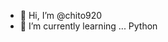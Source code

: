 - 👋 Hi, I’m @chito920
- 🌱 I’m currently learning ... Python

<!---
chito920/chito920 is a ✨ special ✨ repository because its `README.md` (this file) appears on your GitHub profile.
You can click the Preview link to take a look at your changes.
--->
